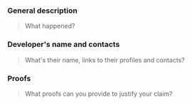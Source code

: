 ### General description

> What happened?

### Developer's name and contacts

> What's their name, links to their profiles and contacts?

### Proofs

> What proofs can you provide to justify your claim?
